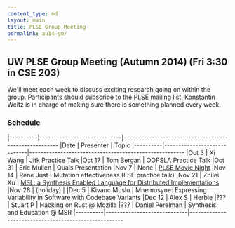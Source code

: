 ```yaml
---
content_type: md
layout: main
title: PLSE Group Meeting
permalink: au14-gm/
---
```


## UW PLSE Group Meeting (Autumn 2014) (Fri 3:30 in CSE 203)


We'll meet each week to discuss exciting research going on within the
group.  Participants should subscribe to the
[PLSE mailing list](https://mailman.cs.washington.edu/mailman/listinfo/plse).
Konstantin Weitz is in charge of making sure there is something planned every week.

### Schedule

|----------|-----------------------------|-------------------------------------------------------
|Date      | Presenter                   | Topic
|----------|-----------------------------|-------------------------------------------------------
|Oct 3     |  Xi Wang                    |  Jitk Practice Talk
|Oct 17    |  Tom Bergan                 |  OOPSLA Practice Talk
|Oct 31    |  Eric Mullen                |  Quals Presentation
|Nov 7     |  None                       |  [PLSE Movie Night](https://www.youtube.com/watch?v=_ahvzDzKdB0)
|Nov 14    |  Rene Just                  |  Mutation effectiveness (FSE practice talk)
|Nov 21    |  Zhilei Xu                  |  [MSL: a Synthesis Enabled Language for Distributed Implementations](msl/)
|Nov 28    |  (holiday)                  |
|Dec 5     |  Kivanc Muslu               |  Mnemosyne: Expressing Variability in Software with Codebase Variants
|Dec 12    |  Alex S                     |  Herbie
|???       |  Stuart P                   |  Hacking on Rust @ Mozilla
|???       |  Daniel Perelman            |  Synthesis and Education @ MSR
|----------|-----------------------------|------------------------------------------------------
